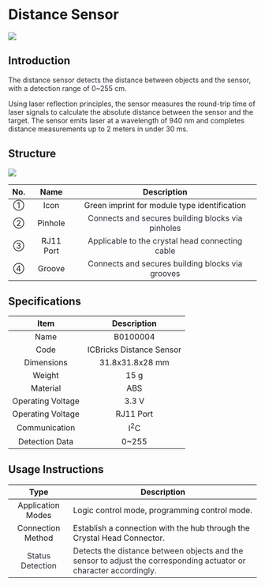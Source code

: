 # Distance Sensor
![](https://cdn.nlark.com/yuque/0/2024/jpeg/51023611/1732844721070-0b6c5677-d3ca-4d0c-a97f-feb78e2fdee4.jpeg)

## **Introduction**
<font style="color:rgb(44, 44, 54);">The distance sensor detects the distance between objects and the sensor, with a detection range of 0~255 cm.  </font>

<font style="color:rgba(0, 0, 0, 0.85);">Using laser reflection principles, the sensor measures the round-trip time of laser signals to calculate the absolute distance between the sensor and the target. The sensor emits laser at a wavelength of 940 nm and completes distance measurements up to 2 meters in under 30 ms.  </font>

## Structure  
![](https://cdn.nlark.com/yuque/0/2024/png/51023611/1732872371389-2065e905-9909-48b9-bd70-24b098a176e2.png)

| No.   | Name   | Description   |
| :---: | :---: | :---: |
| ① | Icon | Green imprint for module type identification   |
| ② | Pinhole | <font style="color:rgb(44, 44, 54);"> Connects and secures building blocks via pinholes  </font> |
| ③ |  RJ11 Port   | <font style="color:rgb(44, 44, 54);">Applicable to the crystal head connecting cable  </font> |
| ④ |  Groove   | <font style="color:rgb(44, 44, 54);">Connects and secures building blocks via grooves  </font> |


## Specifications  
| Item |  Description   |
| :---: | :---: |
| Name |     B0100004 |
| Code | ICBricks Distance Sensor   |
| Dimensions   | 31.8x31.8x28 mm |
| Weight   | 15 g |
| Material   | ABS |
| Operating Voltage   | 3.3 V |
| Operating Voltage   | RJ11 Port   |
| Communication   | I<sup>2</sup>C |
| Detection Data   | 0~255 |


## Usage Instructions  
| Type |  Description   |
| :---: | --- |
|  Application Modes   | Logic control mode, programming control mode. |
|   Connection Method    | Establish a connection with the hub through the Crystal Head Connector.  |
| <font style="color:rgb(44, 44, 54);"> Status Detection  </font> | <font style="color:rgb(44, 44, 54);"> Detects the distance between objects and the sensor to adjust the corresponding actuator or character accordingly.  </font> |


